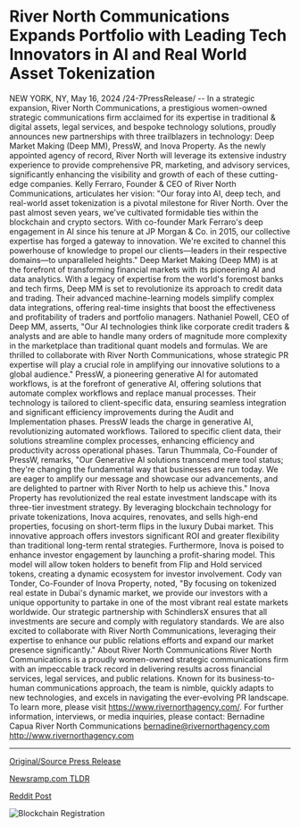 # River North Communications Expands Portfolio with Leading Tech Innovators in AI and Real World Asset Tokenization

NEW YORK, NY, May 16, 2024 /24-7PressRelease/ -- In a strategic expansion, River North Communications, a prestigious women-owned strategic communications firm acclaimed for its expertise in traditional & digital assets, legal services, and bespoke technology solutions, proudly announces new partnerships with three trailblazers in technology: Deep Market Making (Deep MM), PressW, and Inova Property. As the newly appointed agency of record, River North will leverage its extensive industry experience to provide comprehensive PR, marketing, and advisory services, significantly enhancing the visibility and growth of each of these cutting-edge companies.  Kelly Ferraro, Founder & CEO of River North Communications, articulates her vision: "Our foray into AI, deep tech, and real-world asset tokenization is a pivotal milestone for River North. Over the past almost seven years, we've cultivated formidable ties within the blockchain and crypto sectors. With co-founder Mark Ferraro's deep engagement in AI since his tenure at JP Morgan & Co. in 2015, our collective expertise has forged a gateway to innovation. We're excited to channel this powerhouse of knowledge to propel our clients—leaders in their respective domains—to unparalleled heights."  Deep Market Making (Deep MM) is at the forefront of transforming financial markets with its pioneering AI and data analytics. With a legacy of expertise from the world's foremost banks and tech firms, Deep MM is set to revolutionize its approach to credit data and trading. Their advanced machine-learning models simplify complex data integrations, offering real-time insights that boost the effectiveness and profitability of traders and portfolio managers.  Nathaniel Powell, CEO of Deep MM, asserts, "Our AI technologies think like corporate credit traders & analysts and are able to handle many orders of magnitude more complexity in the marketplace than traditional quant models and formulas. ​​We are thrilled to collaborate with River North Communications, whose strategic PR expertise will play a crucial role in amplifying our innovative solutions to a global audience."  PressW, a pioneering generative AI for automated workflows, is at the forefront of generative AI, offering solutions that automate complex workflows and replace manual processes. Their technology is tailored to client-specific data, ensuring seamless integration and significant efficiency improvements during the Audit and Implementation phases.  PressW leads the charge in generative AI, revolutionizing automated workflows. Tailored to specific client data, their solutions streamline complex processes, enhancing efficiency and productivity across operational phases.  Tarun Thummala, Co-Founder of PressW, remarks, "Our Generative AI solutions transcend mere tool status; they're changing the fundamental way that businesses are run today. We are eager to amplify our message and showcase our advancements, and are delighted to partner with River North to help us achieve this."  Inova Property has revolutionized the real estate investment landscape with its three-tier investment strategy. By leveraging blockchain technology for private tokenizations, Inova acquires, renovates, and sells high-end properties, focusing on short-term flips in the luxury Dubai market. This innovative approach offers investors significant ROI and greater flexibility than traditional long-term rental strategies.  Furthermore, Inova is poised to enhance investor engagement by launching a profit-sharing model. This model will allow token holders to benefit from Flip and Hold serviced tokens, creating a dynamic ecosystem for investor involvement.  Cody van Tonder, Co-Founder of Inova Property, noted, "By focusing on tokenized real estate in Dubai's dynamic market, we provide our investors with a unique opportunity to partake in one of the most vibrant real estate markets worldwide. Our strategic partnership with SchindlersX ensures that all investments are secure and comply with regulatory standards. We are also excited to collaborate with River North Communications, leveraging their expertise to enhance our public relations efforts and expand our market presence significantly."  About River North Communications River North Communications is a proudly women-owned strategic communications firm with an impeccable track record in delivering results across financial services, legal services, and public relations. Known for its business-to-human communications approach, the team is nimble, quickly adapts to new technologies, and excels in navigating the ever-evolving PR landscape. To learn more, please visit https://www.rivernorthagency.com/.  For further information, interviews, or media inquiries, please contact:  Bernadine Capua  River North Communications bernadine@rivernorthagency.com http://www.rivernorthagency.com 

---

[Original/Source Press Release](https://www.24-7pressrelease.com/press-release/510923/river-north-communications-expands-portfolio-with-leading-tech-innovators-in-ai-and-real-world-asset-tokenization)
                    

[Newsramp.com TLDR](https://newsramp.com/curated-news/river-north-communications-announces-strategic-partnerships-with-leading-tech-innovators/b3d500ba747ea4184deb1f70f9847ea3) 

 



[Reddit Post](https://www.reddit.com/r/technology_press/comments/1ct76oq/river_north_communications_announces_strategic/) 



![Blockchain Registration](https://cdn.newsramp.app/24-7PressRelease/qrcode/245/16/odor4stE.webp)
